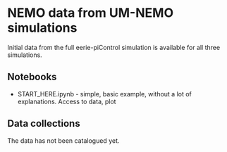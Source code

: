 # NEMO data from UM-NEMO simulations

Initial data from the full eerie-piControl simulation is available for all three simulations.

## Notebooks

* START_HERE.ipynb - simple, basic example, without a lot of explanations. Access to data, plot

## Data collections

The data has not been catalogued yet. 

